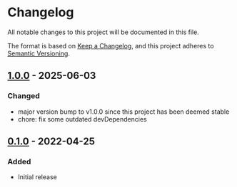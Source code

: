 # Changelog
All notable changes to this project will be documented in this file.

The format is based on [Keep a Changelog](https://keepachangelog.com/en/1.0.0/),
and this project adheres to [Semantic Versioning](https://semver.org/spec/v2.0.0.html).



## [1.0.0](https://github.com/twitchbronbron/undent/compare/v0.1.0...v1.0.0) - 2025-06-03
### Changed
 - major version bump to v1.0.0 since this project has been deemed stable
 - chore: fix some outdated devDependencies



## [0.1.0](https://github.com/twitchbronbron/undent/compare/a0e22f709f8605a4772a0d330e1b6ccfeccbcec9...v0.1.0) - 2022-04-25
### Added
 - Initial release
